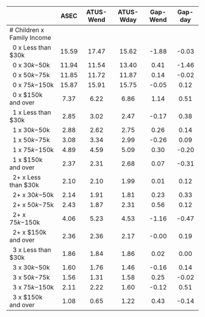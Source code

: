 
|                      |         ASEC |    ATUS-Wend |    ATUS-Wday |     Gap-Wend |      Gap-day |
| -------------------- | :----------: | :----------: | :----------: | :----------: | :----------: |
| # Children x Family Income |              |              |              |              |              |
| &nbsp;&nbsp;0 x Less than $30k |        15.59 |        17.47 |        15.62 |        -1.88 |        -0.03 |
| &nbsp;&nbsp;0 x $30k-$50k |        11.94 |        11.54 |        13.40 |         0.41 |        -1.46 |
| &nbsp;&nbsp;0 x $50k-$75k |        11.85 |        11.72 |        11.87 |         0.14 |        -0.02 |
| &nbsp;&nbsp;0 x $75k-$150k |        15.87 |        15.91 |        15.75 |        -0.05 |         0.12 |
| &nbsp;&nbsp;0 x $150k and over |         7.37 |         6.22 |         6.86 |         1.14 |         0.51 |
| &nbsp;&nbsp;1 x Less than $30k |         2.85 |         3.02 |         2.47 |        -0.17 |         0.38 |
| &nbsp;&nbsp;1 x $30k-$50k |         2.88 |         2.62 |         2.75 |         0.26 |         0.14 |
| &nbsp;&nbsp;1 x $50k-$75k |         3.08 |         3.34 |         2.99 |        -0.26 |         0.09 |
| &nbsp;&nbsp;1 x $75k-$150k |         4.89 |         4.59 |         5.09 |         0.30 |        -0.20 |
| &nbsp;&nbsp;1 x $150k and over |         2.37 |         2.31 |         2.68 |         0.07 |        -0.31 |
| &nbsp;&nbsp;2+ x Less than $30k |         2.10 |         2.10 |         1.99 |         0.01 |         0.12 |
| &nbsp;&nbsp;2+ x $30k-$50k |         2.14 |         1.91 |         1.81 |         0.23 |         0.33 |
| &nbsp;&nbsp;2+ x $50k-$75k |         2.43 |         1.87 |         2.31 |         0.56 |         0.12 |
| &nbsp;&nbsp;2+ x $75k-$150k |         4.06 |         5.23 |         4.53 |        -1.16 |        -0.47 |
| &nbsp;&nbsp;2+ x $150k and over |         2.36 |         2.36 |         2.17 |        -0.00 |         0.19 |
| &nbsp;&nbsp;3 x Less than $30k |         1.86 |         1.84 |         1.86 |         0.02 |         0.00 |
| &nbsp;&nbsp;3 x $30k-$50k |         1.60 |         1.76 |         1.46 |        -0.16 |         0.14 |
| &nbsp;&nbsp;3 x $50k-$75k |         1.56 |         1.31 |         1.58 |         0.25 |        -0.02 |
| &nbsp;&nbsp;3 x $75k-$150k |         2.11 |         2.22 |         1.60 |        -0.12 |         0.51 |
| &nbsp;&nbsp;3 x $150k and over |         1.08 |         0.65 |         1.22 |         0.43 |        -0.14 |

